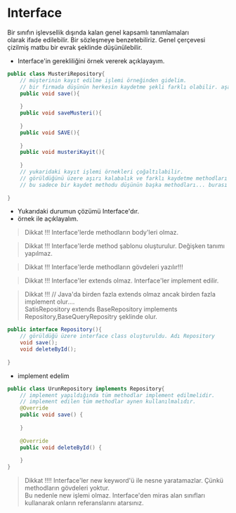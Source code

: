# Interface
Bir sınıfın işlevsellik dışında kalan genel kapsamlı tanımlamaları  
olarak ifade edilebilir. Bir sözleşmeye benzetebiliriz. Genel çerçevesi  
çizilmiş matbu bir evrak şeklinde düşünülebilir.  

* Interface'in gerekliliğini örnek vererek açıklayayım.  

```java
public class MusteriRepository{
    // müşterinin kayıt edilme işlemi örneğinden gidelim.
    // bir firmada düşünün herkesin kaydetme şekli farklı olabilir. aşağıdaki gibi
    public void save(){
        
    }
    public void saveMusteri(){
        
    }
    public void SAVE(){
        
    }
    public void musteriKayit(){
        
    }
    // yukaridaki kayıt işlemi örnekleri çoğaltılabilir.
    // görüldüğünü üzere aşırı kalabalık ve farklı kaydetme methodları -> çok saçma!!!
    // bu sadece bir kaydet methodu düşünün başka methodları... burası çöplük olur
    
}
```
* Yukarıdaki durumun çözümü Interface'dır.
* örnek ile açıklayalım.  
> Dikkat !!! Interface'lerde methodların body'leri olmaz.  
 
> Dikkat !!! Interface'lerde method şablonu oluşturulur. Değişken tanımı yapılmaz.  

> Dikkat !!! Interface'lerde methodların gövdeleri yazılır!!!  

> Dikkat !!! Interface'ler extends olmaz. Interface'ler implement edilir.  

> Dikkat !!! // Java'da birden fazla extends olmaz ancak birden fazla implement olur....  
> SatisRepository extends BaseRepository implements Repository,BaseQueryRepositry şeklinde olur.
```java
public interface Repository(){
    // görüldüğü üzere interface class oluşturuldu. Adı Repository
    void save();
    void deleteById();
    
}
```

* implement edelim  
```java
public class UrunRepository implements Repository{
    // implement yapıldığında tüm methodlar implement edilmelidir.
    // implement edilen tüm methodlar aynen kullanılmalıdır. 
    @Override
    public void save() {
        
    }
    
    @Override
    public void deleteById() {
        
    }
}
```
 
> Dikkat !!!! Interface'ler new keyword'ü ile nesne yaratamazlar. Çünkü methodların gövdeleri  yoktur.  
Bu nedenle new işlemi olmaz. Interface'den miras alan sınıfları kullanarak onların referanslarını atarsınız.  
> 